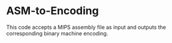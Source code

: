 # ASM-to-Encoding
This code accepts a MIPS assembly file as input and outputs the corresponding binary machine encoding. 
